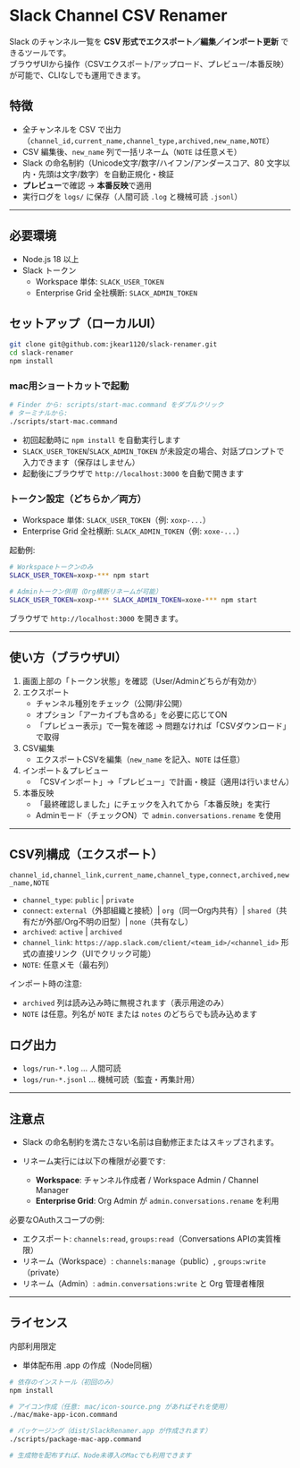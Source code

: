 # Slack Channel CSV Renamer

Slack のチャンネル一覧を **CSV 形式でエクスポート／編集／インポート更新** できるツールです。  
ブラウザUIから操作（CSVエクスポート/アップロード、プレビュー/本番反映）が可能で、CLIなしでも運用できます。

## 特徴
- 全チャンネルを CSV で出力（`channel_id,current_name,channel_type,archived,new_name,NOTE`）
- CSV 編集後、`new_name` 列で一括リネーム（`NOTE` は任意メモ）
- Slack の命名制約（Unicode文字/数字/ハイフン/アンダースコア、80 文字以内・先頭は文字/数字）を自動正規化・検証
- **プレビュー**で確認 → **本番反映**で適用
- 実行ログを `logs/` に保存（人間可読 `.log` と機械可読 `.jsonl`）

---

## 必要環境
- Node.js 18 以上
- Slack トークン
  - Workspace 単体: `SLACK_USER_TOKEN`  
  - Enterprise Grid 全社横断: `SLACK_ADMIN_TOKEN`

## セットアップ（ローカルUI）
```bash
git clone git@github.com:jkear1120/slack-renamer.git
cd slack-renamer
npm install
```

### mac用ショートカットで起動
```bash
# Finder から: scripts/start-mac.command をダブルクリック
# ターミナルから:
./scripts/start-mac.command
```

- 初回起動時に `npm install` を自動実行します
- `SLACK_USER_TOKEN`/`SLACK_ADMIN_TOKEN` が未設定の場合、対話プロンプトで入力できます（保存はしません）
- 起動後にブラウザで `http://localhost:3000` を自動で開きます

### トークン設定（どちらか／両方）
- Workspace 単体: `SLACK_USER_TOKEN`（例: `xoxp-...`）
- Enterprise Grid 全社横断: `SLACK_ADMIN_TOKEN`（例: `xoxe-...`）

起動例:
```bash
# Workspaceトークンのみ
SLACK_USER_TOKEN=xoxp-*** npm start

# Adminトークン併用（Org横断リネームが可能）
SLACK_USER_TOKEN=xoxp-*** SLACK_ADMIN_TOKEN=xoxe-*** npm start
```

ブラウザで `http://localhost:3000` を開きます。

---

## 使い方（ブラウザUI）
1. 画面上部の「トークン状態」を確認（User/Adminどちらが有効か）
2. エクスポート
   - チャンネル種別をチェック（公開/非公開）
   - オプション「アーカイブも含める」を必要に応じてON
   - 「プレビュー表示」で一覧を確認 → 問題なければ「CSVダウンロード」で取得
3. CSV編集
   - エクスポートCSVを編集（`new_name` を記入、`NOTE` は任意）
4. インポート＆プレビュー
   - 「CSVインポート」→「プレビュー」で計画・検証（適用は行いません）
5. 本番反映
   - 「最終確認しました」にチェックを入れてから「本番反映」を実行
   - Adminモード（チェックON）で `admin.conversations.rename` を使用

---

## CSV列構成（エクスポート）

`channel_id,channel_link,current_name,channel_type,connect,archived,new_name,NOTE`

- `channel_type`: `public` | `private`
- `connect`: `external`（外部組織と接続）| `org`（同一Org内共有）| `shared`（共有だが外部/Org不明の旧型）| `none`（共有なし）
- `archived`: `active` | `archived`
- `channel_link`: `https://app.slack.com/client/<team_id>/<channel_id>` 形式の直接リンク（UIでクリック可能）
- `NOTE`: 任意メモ（最右列）

インポート時の注意:
- `archived` 列は読み込み時に無視されます（表示用途のみ）
- `NOTE` は任意。列名が `NOTE` または `notes` のどちらでも読み込めます

## ログ出力

* `logs/run-*.log` … 人間可読
* `logs/run-*.jsonl` … 機械可読（監査・再集計用）

---

## 注意点

* Slack の命名制約を満たさない名前は自動修正またはスキップされます。
* リネーム実行には以下の権限が必要です:

  * **Workspace**: チャンネル作成者 / Workspace Admin / Channel Manager
  * **Enterprise Grid**: Org Admin が `admin.conversations.rename` を利用

必要なOAuthスコープの例:
- エクスポート: `channels:read`, `groups:read`（Conversations APIの実質権限）
- リネーム（Workspace）: `channels:manage`（public）, `groups:write`（private）
- リネーム（Admin）: `admin.conversations:write` と Org 管理者権限

---

## ライセンス

内部利用限定
- 単体配布用 .app の作成（Node同梱）
```bash
# 依存のインストール（初回のみ）
npm install

# アイコン作成（任意: mac/icon-source.png があればそれを使用）
./mac/make-app-icon.command

# パッケージング（dist/SlackRenamer.app が作成されます）
./scripts/package-mac-app.command

# 生成物を配布すれば、Node未導入のMacでも利用できます
```
